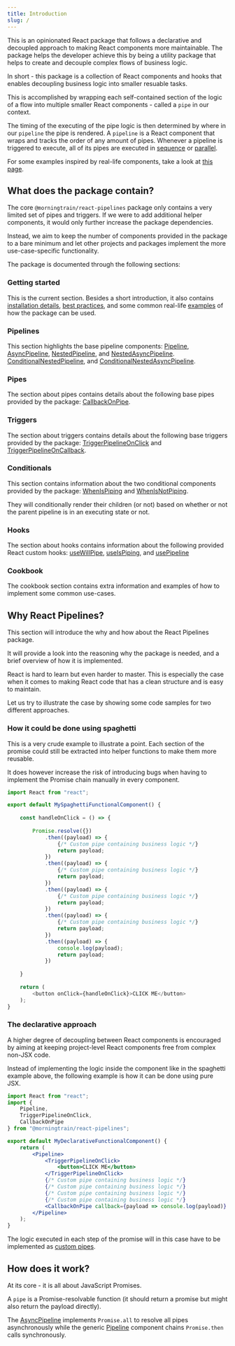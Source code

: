 ```yaml
---
title: Introduction
slug: /
---
```


This is an opinionated React package that follows a declarative and decoupled approach
to making React components more maintainable.
The package helps the developer achieve this by being a utility package
that helps to create and decouple complex flows of business logic.

In short - this package is a collection of React components and hooks
that enables decoupling business logic into smaller resuable tasks.

This is accomplished by wrapping each self-contained section of the logic of a flow 
into multiple smaller React components - called a `pipe` in our context.

The timing of the executing of the pipe logic is then determined by where in our `pipeline`
the pipe is rendered. A `pipeline` is a React component that wraps and tracks the order of 
any amount of pipes. Whenever a pipeline is triggered to execute, 
all of its pipes are executed in [sequence](../pipelines/pipeline) or [parallel](../pipelines/async-pipeline).

For some examples inspired by real-life components, take a look at [this page](./getting_started/examples).

## What does the package contain?

The core `@morningtrain/react-pipelines` package only contains a very limited set of
pipes and triggers. If we were to add additional helper components, it would only further increase the package dependencies.

Instead, we aim to keep the number of components provided in the package to a bare minimum and
let other projects and packages implement the more use-case-specific functionality.

The package is documented through the following sections:

### Getting started
This is the current section. Besides a short introduction, it also contains [installation details](../getting_started/installation),
[best practices](../getting_started/best-practices), and some common real-life [examples](../getting_started/examples) of how the package can be used.

### Pipelines
This section highlights the base pipeline components: 
[Pipeline](../pipelines/pipeline), [AsyncPipeline](../pipelines/async-pipeline),
[NestedPipeline](../pipelines/nested-pipeline), and [NestedAsyncPipeline](../pipelines/nested-async-pipeline).
[ConditionalNestedPipeline](../pipelines/conditional-nested-pipeline), and [ConditionalNestedAsyncPipeline](../pipelines/conditional-nested-async-pipeline).

### Pipes
The section about pipes contains details about the following base pipes provided by the package:
[CallbackOnPipe](../pipes/callback-on-pipe).

### Triggers
The section about triggers contains details about the following base triggers provided by the package:
[TriggerPipelineOnClick](../triggers/trigger-pipeline-on-click) 
and [TriggerPipelineOnCallback](../triggers/trigger-pipeline-on-callback).

### Conditionals
This section contains information about the two conditional components provided by the package:
[WhenIsPiping](../conditionals/when-is-piping) and [WhenIsNotPiping](../conditionals/when-is-not-piping).

They will conditionally render their children (or not) based on whether or not the parent pipeline is in an executing state or not. 

### Hooks
The section about hooks contains information about the following provided React custom hooks:
[useWillPipe](../hooks/use-will-pipe), [useIsPiping](../hooks/use-is-piping), and [usePipeline](../hooks/use-pipeline)

### Cookbook
The cookbook section contains extra information and examples of how to implement some common use-cases.


## Why React Pipelines?
This section will introduce the why and how about the React Pipelines package.

It will provide a look into the reasoning why the package is needed,
and a brief overview of how it is implemented.

React is hard to learn but even harder to master. 
This is especially the case when it comes to making React code that has a clean structure and is easy to maintain.



Let us try to illustrate the case by showing some code samples for two different approaches.

### How it could be done using spaghetti
This is a very crude example to illustrate a point. 
Each section of the promise could still be extracted into helper functions to make them more reusable.

It does however increase the risk of introducing bugs when having to implement the Promise chain manually in every component.

```javascript
import React from "react";

export default MySpaghettiFunctionalComponent() {
    
    const handleOnClick = () => {
        
        Promise.resolve({})
            .then((payload) => {
                {/* Custom pipe containing business logic */}
                return payload;
            })
            .then((payload) => {
                {/* Custom pipe containing business logic */}
                return payload;
            })
            .then((payload) => {
                {/* Custom pipe containing business logic */}
                return payload;
            })
            .then((payload) => {
                {/* Custom pipe containing business logic */}
                return payload;
            })
            .then((payload) => {
                console.log(payload);
                return payload;
            })
        
    }
    
    return (
        <button onClick={handleOnClick}>CLICK ME</button>
    );
}
```

### The declarative approach
A higher degree of decoupling between React components is encouraged by aiming
at keeping project-level React components free from complex non-JSX code.

Instead of implementing the logic inside the component like in the spaghetti example above, 
the following example is how it can be done using pure JSX.

```jsx
import React from "react";
import {
    Pipeline, 
    TriggerPipelineOnClick, 
    CallbackOnPipe
} from "@morningtrain/react-pipelines";

export default MyDeclarativeFunctionalComponent() {
    return (
        <Pipeline>
            <TriggerPipelineOnClick>
                <button>CLICK ME</button>
            </TriggerPipelineOnClick>
            {/* Custom pipe containing business logic */}
            {/* Custom pipe containing business logic */}
            {/* Custom pipe containing business logic */}
            {/* Custom pipe containing business logic */}
            <CallbackOnPipe callback={payload => console.log(payload)} />
        </Pipeline>
    );
}
```

The logic executed in each step of the promise will in this case have to be implemented as [custom pipes](../cookbook/custom-pipes).

## How does it work?    
At its core - it is all about JavaScript Promises. 

A `pipe` is a Promise-resolvable function (it should return a promise but might also return the payload directly).

The [AsyncPipeline](../pipelines/async-pipeline) implements `Promise.all` to resolve all pipes asynchronously 
while the generic [Pipeline](../pipelines/pipeline) component chains `Promise.then` calls synchronously.


